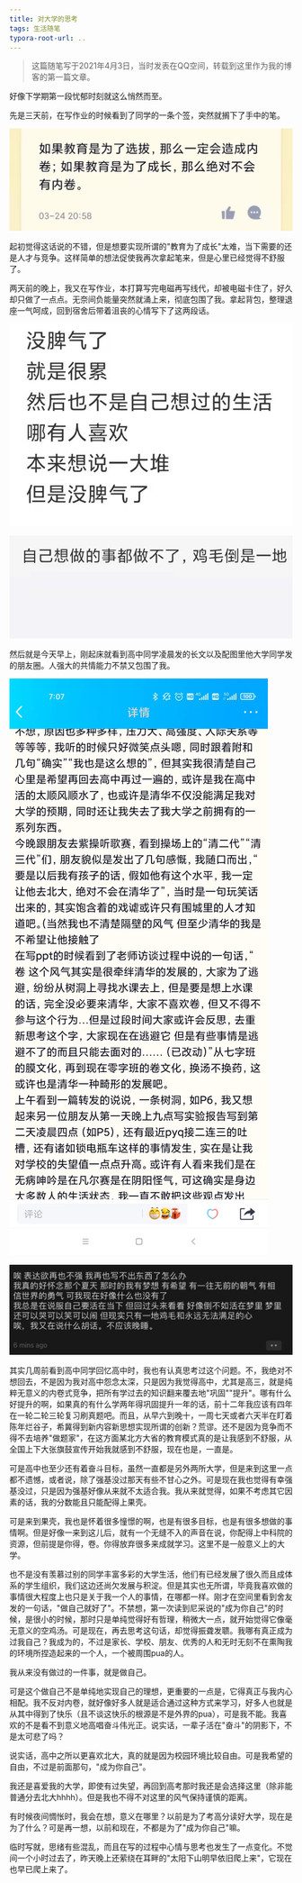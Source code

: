 ```yaml
---
title: 对大学的思考
tags: 生活随笔
typora-root-url: ..
---
```




> 这篇随笔写于2021年4月3日，当时发表在QQ空间，转载到这里作为我的博客的第一篇文章。

<!--more-->

好像下学期第一段忧郁时刻就这么悄然而至。

先是三天前，在写作业的时候看到了同学的一条个签，突然就搁下了手中的笔。

![](/assets/images/对大学的思考/1.jpg)

起初觉得这话说的不错，但是想要实现所谓的"教育为了成长"太难，当下需要的还是人才与竞争。这样简单的想法促使我再次拿起笔来，但是心里已经觉得不舒服了。

两天前的晚上，我又在写作业，本打算写完电磁再写线代，却被电磁卡住了，好久却只做了一点点。无奈间负能量突然就涌上来，彻底包围了我。拿起背包，整理退座一气呵成，回到宿舍后带着沮丧的心情写下了这两段话。

![](/assets/images/对大学的思考/2.jpg)

![3](/assets/images/对大学的思考/3.jpg)

然后就是今天早上，刚起床就看到高中同学凌晨发的长文以及配图里他大学同学发的朋友圈。人强大的共情能力不禁又包围了我。

![](/assets/images/对大学的思考/4.jpg)

![5](/assets/images/对大学的思考/5.jpg)

其实几周前看到高中同学回忆高中时，我也有认真思考过这个问题。不，我绝对不想回去，不是因为我对高中怨念太深，只是因为我觉得高中，尤其是高三，就是纯粹无意义的内卷式竞争，把所有学过去的知识翻来覆去地"巩固""提升"。哪有什么好提升的啊，如果真的有什么学两年得巩固提升一年的话，前十二年我应该有四年在一轮二轮三轮复习刷真题吧。而且，从早六到晚十，一周七天或者六天半在盯着陈年烂谷子，希冀得到新内容新思想实现所谓的创新？荒谬。还不是因为竞争而不得不去培养"做题家"，在这方面某北方大省的教育模式真的是让我感到不舒服，从全国上下大张旗鼓宣传开始我就感到不舒服，现在也是，一直是。

可是高中也至少还有着奋斗目标，虽然一直都是另外两所大学，但是来到这里一点都不遗憾，或者说，除了强基没过那天有些不甘心之外。可是现在我也觉得有幸强基没过，只是因为强基好像从来就不太适合我。我从来就觉得，如果不考虑其它因素的话，我的分数能且只能配得上果壳。

可是来到果壳，我也是怀着很多憧憬的啊，也是有很多目标，也是有很多想做的事情啊。但是好像一来到这儿后，就有一个无缝不入的声音在说，你配得上中科院的资源，但前提是你得，卷。你得放弃很多来成就学习。这里不是一般意义上的大学。

也不是没有羡慕过别的同学丰富多彩的大学生活，他们有已经发展了很久而且成体系的学生组织，我们这边还尚欠发展与积淀。但是其实也无所谓，毕竟我喜欢做的事情很大程度上也只是关于我一个人的事情，在哪都一样。刚才在空间里看到舍友发的一句话，"做自己就好了"。不禁想，第一次读到尼采说的"成为你自己"的时候，是很小的时候，那时只是单纯觉得好有哲理，稍微大一点，就开始觉得它像毫无意义的空鸡汤。可是现在，再去思考这句话，却觉得振聋发聩。我哪有真正成为过我自己？我成为的，不过是家长、学校、朋友、优秀的人和无时无刻不在熏陶我的环境所捏造起来的一个人，一个被周围pua的人。

我从来没有做过的一件事，就是做自己。

可是这个做自己不是单纯地实现自己的理想，更重要的一点是，它得真正与我内心相配。我不反对内卷，就好像好多人就是适合通过这种方式来学习，好多人也就是从其中得到了快乐（且不谈这快乐的根源是不是外界的pua），可是我不能。我喜欢的不是看不到意义地高唱奋斗伟光正。说实话，一辈子活在"奋斗"的阴影下，不是太可悲了吗？

说实话，高中之所以更喜欢北大，真的就是因为校园环境比较自由。可是我希望的自由，不过是前面那句，"成为你自己"。

我还是喜爱我的大学，即使有过失望，再回到高考那时我还是会选择这里（除非能普通分去北大hhhh）。但是我也不得不对这里的风气保持谨慎的距离。

有时候夜间惆怅时，我会在想，意义在哪里？以前是为了考高分读好大学，现在是为了什么？可是再一想，以前和现在，不都是为了"成为你自己"嘛。

临时写就，思绪有些混乱，而且在写的过程中心情与思考也发生了一点变化。不觉间一个小时过去了，昨天晚上还萦绕在耳畔的"太阳下山明早依旧爬上来"，它现在也早已爬上来了。